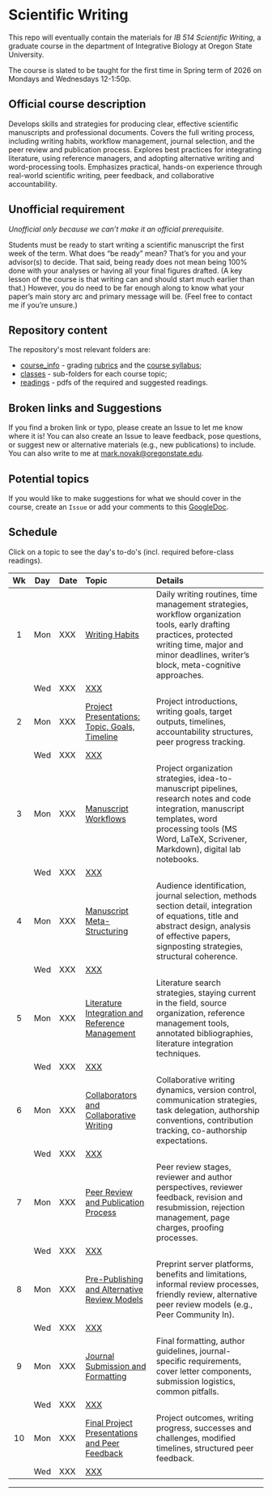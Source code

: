 # Scientific Writing
This repo will eventually contain the materials for _IB 514 Scientific Writing_, a graduate course in the department of Integrative Biology at Oregon State University.

The course is slated to be taught for the first time in Spring term of 2026 on Mondays and Wednesdays 12-1:50p.

## Official course description
Develops skills and strategies for producing clear, effective scientific manuscripts and professional documents. Covers the full writing process, including writing habits, workflow management, journal selection, and the peer review and publication process. Explores best practices for integrating literature, using reference managers, and adopting alternative writing and word-processing tools. Emphasizes practical, hands-on experience through real-world scientific writing, peer feedback, and collaborative accountability.

## Unofficial requirement
_Unofficial only because we can’t make it an official prerequisite._

Students must be ready to start writing a scientific manuscript the first week of the term.  What does “be ready” mean?  That’s for you and your advisor(s) to decide.  That said, being ready does not mean being 100% done with your analyses or having all your final figures drafted.  (A key lesson of the course is that writing can and should start much earlier than that.)  However, you do need to be far enough along to know what your paper’s main story arc and primary message will be. (Feel free to contact me if you’re unsure.)


## Repository content
The repository's most relevant folders are:
- [course_info](course_info/) -  grading [rubrics](course_info/rubrics/) and the [course syllabus](course_info/syllabus/syllabus.pdf);
- [classes](classes/) - sub-folders for each course topic;
- [readings](readings/) - pdfs of the required and suggested readings.


## Broken links and Suggestions
If you find a broken link or typo, please create an Issue to let me know where it is! You can also create an Issue to leave feedback, pose questions, or suggest new or alternative materials (e.g., new publications) to include. You can also write to me at mark.novak@oregonstate.edu.


## Potential topics
If you would like to make suggestions for what we should cover in the course, create an `Issue` or add your comments to this [GoogleDoc](https://docs.google.com/document/d/1859Pso6qjKtsYYzDdeIeb6kMisjx3tT7lTsLHW0632U/edit?usp=sharing).

## Schedule

Click on a topic to see the day's to-do's (incl. required before-class readings).

| Wk |  Day | Date | Topic | Details |
|:-:|:-----:|:------|:------|:-------|
|1 | Mon | XXX  | [Writing Habits](XXX) | Daily writing routines, time management strategies, workflow organization tools, early drafting practices, protected writing time, major and minor deadlines, writer’s block, meta-cognitive approaches. |
|  | Wed | XXX  | [XXX](XXX) | |
|2 | Mon | XXX  | [Project Presentations: Topic, Goals, Timeline](XXX) | Project introductions, writing goals, target outputs, timelines, accountability structures, peer progress tracking.|
|  | Wed | XXX  | [XXX](XXX) | |
|3 | Mon | XXX  | [Manuscript Workflows](XXX) | Project organization strategies, idea-to-manuscript pipelines, research notes and code integration, manuscript templates, word processing tools (MS Word, LaTeX, Scrivener, Markdown), digital lab notebooks. |
|  | Wed | XXX  | [XXX](XXX) | |
|4 | Mon | XXX | [Manuscript Meta-Structuring ](XXX) | Audience identification, journal selection, methods section detail, integration of equations, title and abstract design, analysis of effective papers, signposting strategies, structural coherence. |
|  | Wed | XXX  | [XXX](XXX) | |
|5 | Mon | XXX | [Literature Integration and Reference Management ](XXX) | Literature search strategies, staying current in the field, source organization, reference management tools, annotated bibliographies, literature integration techniques. |
|  | Wed | XXX  | [XXX](XXX) | |
|6 | Mon | XXX  | [Collaborators and Collaborative Writing](XXX) | Collaborative writing dynamics, version control, communication strategies, task delegation, authorship conventions, contribution tracking, co-authorship expectations. |
|  | Wed | XXX  | [XXX](XXX) | |
|7 | Mon | XXX | [Peer Review and Publication Process ](XXX) | Peer review stages, reviewer and author perspectives, reviewer feedback, revision and resubmission, rejection management, page charges, proofing processes. |
|  | Wed | XXX  | [XXX](XXX) | |
|8 | Mon | XXX  | [Pre-Publishing and Alternative Review Models](XXX) | Preprint server platforms, benefits and limitations, informal review processes, friendly review, alternative peer review models (e.g., Peer Community In). |
|  | Wed | XXX  | [XXX](XXX) | |
|9 | Mon | XXX  | [Journal Submission and Formatting](XXX) | Final formatting, author guidelines, journal-specific requirements, cover letter components, submission logistics, common pitfalls. | 
|  | Wed | XXX  | [XXX](XXX) | |
|10| Mon | XXX | [Final Project Presentations and Peer Feedback ](XXX) | Project outcomes, writing progress, successes and challenges, modified timelines, structured peer feedback. |
|  | Wed | XXX  | [XXX](XXX) | |

---